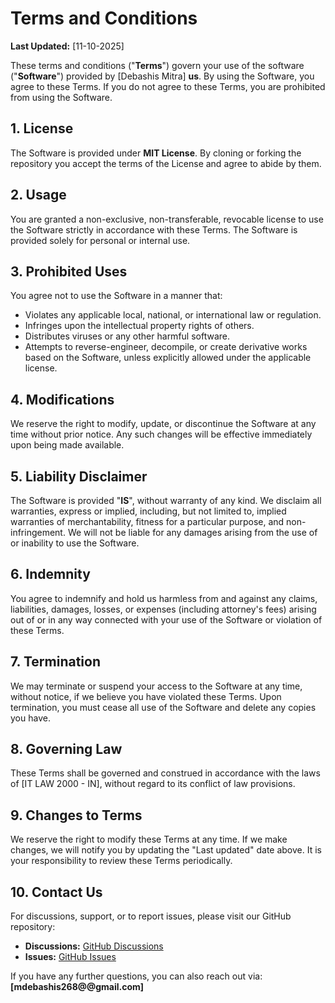 # Terms and Conditions

**Last Updated:** [11-10-2025]

These terms and conditions ("**Terms**") govern your use of the software ("**Software**") provided by [Debashis Mitra] **us**. By using the Software, you agree to these Terms. If you do not agree to these Terms, you are prohibited from using the Software.

## 1. License
The Software is provided under **MIT License**. By cloning or forking the repository you accept the terms of the License and agree to abide by them.

## 2. Usage
You are granted a non-exclusive, non-transferable, revocable license to use the Software strictly in accordance with these Terms. The Software is provided solely for personal or internal use.

## 3. Prohibited Uses
You agree not to use the Software in a manner that:
- Violates any applicable local, national, or international law or regulation.
- Infringes upon the intellectual property rights of others.
- Distributes viruses or any other harmful software.
- Attempts to reverse-engineer, decompile, or create derivative works based on the Software, unless explicitly allowed under the applicable license.

## 4. Modifications
We reserve the right to modify, update, or discontinue the Software at any time without prior notice. Any such changes will be effective immediately upon being made available.

## 5. Liability Disclaimer
The Software is provided "**IS**", without warranty of any kind. We disclaim all warranties, express or implied, including, but not limited to, implied warranties of merchantability, fitness for a particular purpose, and non-infringement. We will not be liable for any damages arising from the use of or inability to use the Software.

## 6. Indemnity
You agree to indemnify and hold us harmless from and against any claims, liabilities, damages, losses, or expenses (including attorney's fees) arising out of or in any way connected with your use of the Software or violation of these Terms.

## 7. Termination
We may terminate or suspend your access to the Software at any time, without notice, if we believe you have violated these Terms. Upon termination, you must cease all use of the Software and delete any copies you have.

## 8. Governing Law
These Terms shall be governed and construed in accordance with the laws of [IT LAW 2000 - IN], without regard to its conflict of law provisions.

## 9. Changes to Terms
We reserve the right to modify these Terms at any time. If we make changes, we will notify you by updating the "Last updated" date above. It is your responsibility to review these Terms periodically.

## 10. Contact Us
For discussions, support, or to report issues, please visit our GitHub repository:

- **Discussions:** [GitHub Discussions](https://github.com/Debashismitra01/Upblit/discussions)
- **Issues:** [GitHub Issues](https://github.com/Debashismitra01/Upblit/issues)

If you have any further questions, you can also reach out via:  
**[mdebashis268@@gmail.com]**
